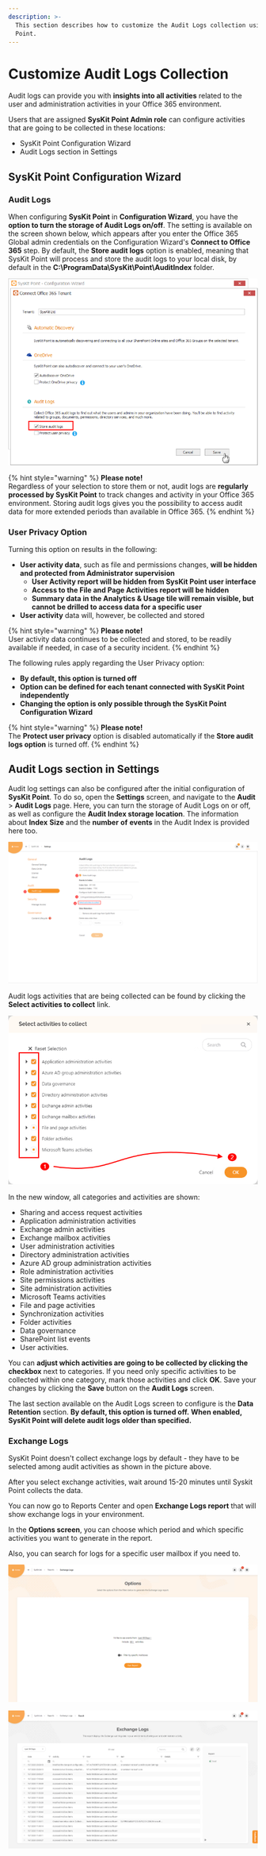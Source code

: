 ```yaml
---
description: >-
  This section describes how to customize the Audit Logs collection using SysKit
  Point.
---
```


# Customize Audit Logs Collection

Audit logs can provide you with **insights into all activities** related to the user and administration activities in your Office 365 environment.‌

Users that are assigned **SysKit Point Admin role** can configure activities that are going to be collected in these locations:

* SysKit Point Configuration Wizard
* Audit Logs section in Settings

## SysKit Point Configuration Wizard

### Audit Logs

When configuring **SysKit Point** in **Configuration Wizard**, you have the **option to turn the storage of Audit Logs on/off**. The setting is available on the screen shown below, which appears after you enter the Office 365 Global admin credentials on the Configuration Wizard's **Connect to Office 365** step. By default, the **Store audit logs** option is enabled, meaning that SysKit Point will process and store the audit logs to your local disk, by default in the **C:\ProgramData\SysKit\Point\AuditIndex** folder.

![Store audit logs setting in the Configuration Wizard](../.gitbook/assets/customize_audit_logs_collection_store_audit_logs_settings.png)

{% hint style="warning" %}
**Please note!**  
Regardless of your selection to store them or not, audit logs are **regularly** **processed by SysKit Point** to track changes and activity in your Office 365 environment. Storing audit logs gives you the possibility to access audit data for more extended periods than available in Office 365.
{% endhint %}

### User Privacy Option

Turning this option on results in the following:
* **User activity data**, such as file and permissions changes, **will be hidden and protected from Administrator supervision** 
  * **User Activity report will be hidden from SysKit Point user interface**
  * **Access to the File and Page Activities report will be hidden**
  * **Summary data in the Analytics & Usage tile will remain visible, but cannot be drilled to access data for a specific user**
* **User activity** data will, however, be collected and stored

{% hint style="warning" %}
**Please note!**                                                                                                                                             
User activity data continues to be collected and stored, to be readily available if needed, in case of a security incident.
{% endhint %}

The following rules apply regarding the User Privacy option:
* **By default, this option is turned off**
* **Option can be defined for each tenant connected with SysKit Point independently**
* **Changing the option is only possible through the SysKit Point Configuration Wizard**

{% hint style="warning" %}
**Please note!**                                                                                                                                             
The **Protect user privacy** option is disabled automatically if the **Store audit logs option** is turned off.
{% endhint %}

## Audit Logs section in Settings

Audit log settings can also be configured after the initial configuration of **SysKit Point**. To do so, open the **Settings** screen, and navigate to the **Audit** &gt; **Audit Logs** page. Here, you can turn the storage of Audit Logs on or off, as well as configure the **Audit Index storage location**. The information about **Index** **Size** and the **number** **of** **events** in the Audit Index is provided here too.

![Audit Logs page \(1\) in Settings - Store Audit Logs option \(2\), Audit Index storage location \(3\), and link to manage Audit activities that are collected \(4\)](../.gitbook/assets/audit-logs-activities-2.png)

Audit logs activities that are being collected can be found by clicking the **Select activities to collect** link.

![Select activities to collect screen](../.gitbook/assets/customize-audit-logs-collection_select-activities-to-collect.png)

In the new window, all categories and activities are shown:

* Sharing and access request activities
* Application administration activities
* Exchange admin activities
* Exchange mailbox activities
* User administration activities
* Directory administration activities
* Azure AD group administration activities
* Role administration activities
* Site permissions activities
* Site administration activities
* Microsoft Teams activities
* File and page activities
* Synchronization activities
* Folder activities
* Data governance
* SharePoint list events
* User activities.

You can **adjust which activities are going to be collected by clicking the checkbox** next to categories. If you need only specific activities to be collected within one category, mark those activities and click **OK**. Save your changes by clicking the **Save** button on the **Audit Logs** screen.

The last section available on the Audit Logs screen to configure is the **Data Retention** section. **By default, this option is turned off.** **When enabled, SysKit Point will delete audit logs older than specified.**

### Exchange Logs

SysKit Point doesn't collect exchange logs by default - they have to be selected among audit activities as shown in the picture above.

After you select exchange activities, wait around 15-20 minutes until Syskit Point collects the data.

You can now go to Reports Center and open **Exchange Logs report** that will show exchange logs in your environment.

In the **Options screen**, you can choose which period and which specific activities you want to generate in the report.

Also, you can search for logs for a specific user mailbox if you need to.

![Options screen for Exchange Logs report](../.gitbook/assets/customize_audit_logs_collection-options_screen_for_exchange_logs_report.png)

![Exchange Logs report](../.gitbook/assets/customize-audit-logs-collection_exchange-logs-report.png)


